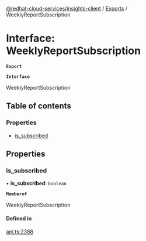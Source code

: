 [@redhat-cloud-services/insights-client](../README.md) / [Exports](../modules.md) / WeeklyReportSubscription

# Interface: WeeklyReportSubscription

**`Export`**

**`Interface`**

WeeklyReportSubscription

## Table of contents

### Properties

- [is\_subscribed](WeeklyReportSubscription.md#is_subscribed)

## Properties

### is\_subscribed

• **is\_subscribed**: `boolean`

**`Memberof`**

WeeklyReportSubscription

#### Defined in

[api.ts:2388](https://github.com/RedHatInsights/javascript-clients/blob/master/packages/insights/api.ts#L2388)
